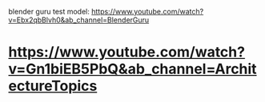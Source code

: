 
blender guru test model:
https://www.youtube.com/watch?v=Ebx2qbBlvh0&ab_channel=BlenderGuru

# https://www.youtube.com/watch?v=Gn1biEB5PbQ&ab_channel=ArchitectureTopics